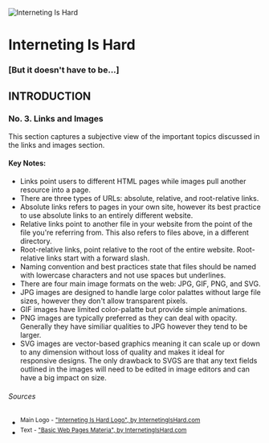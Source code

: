 ![Interneting Is Hard](https://www.internetingishard.com/img/interneting-is-hard-logo-97b225.svg)
# Interneting Is Hard 
### [But it doesn't have to be...]

## INTRODUCTION
### No. 3. Links and Images
This section captures a subjective view of the important topics discussed in the links and images section.
#### Key Notes:
- Links point users to different HTML pages while images pull another resource into a page.
- There are three types of URLs: absolute, relative, and root-relative links.
- Absolute links refers to pages in your own site, however its best practice to use absolute links to an entirely different website.
- Relative links point to another file in your website from the point of the file you're referring from. This also refers to files above, in a different directory.
- Root-relative links, point relative to the root of the entire website. Root-relative links start with a forward slash.
- Naming convention and best practices state that files should be named with lowercase characters and not use spaces but underlines.
- There are four main image formats on the web: JPG, GIF, PNG, and SVG.
- JPG images are designed to handle large color palattes without large file sizes, however they don't allow transparent pixels.
- GIF images have limited color-palatte but provide simple animations.
- PNG images are typically preferred as they can deal with opacity. Generally they have similiar qualities to JPG however they tend to be larger.
- SVG images are vector-based graphics meaning it can scale up or down to any dimension without loss of quality and makes it ideal for responsive designs. The only drawback to SVGS are that any text fields outlined in the images will need to be edited in image editors and can have a big impact on size.
###### Sources
- <sup>Main Logo - ["Interneting Is Hard Logo", by InternetingIsHard.com](https://www.internetingishard.com)</sup>
- <sup>Text - ["Basic Web Pages Materia", by InternetingIsHard.com](https://www.internetingishard.com)</sup>